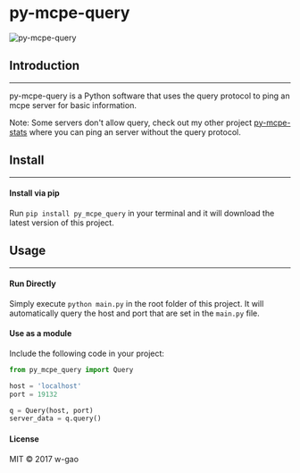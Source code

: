# py-mcpe-query

![py-mcpe-query](https://github.com/w-gao/py-mcpe-query/blob/master/images/logo.png)

## Introduction
------------
py-mcpe-query is a Python software that uses the query protocol to ping an mcpe server for basic information.

Note: Some servers don't allow query, check out my other project [py-mcpe-stats](https://github.com/w-gao/py-mcpe-stats) where you can ping an server without the query protocol.

## Install
-------
#### Install via pip
Run `pip install py_mcpe_query` in your terminal and it will download the latest version of this project.

## Usage
-----
#### Run Directly

Simply execute `python main.py` in the root folder of this project.
It will automatically query the host and port that are set in the `main.py` file.


#### Use as a module

Include the following code in your project:

```python
from py_mcpe_query import Query

host = 'localhost'
port = 19132

q = Query(host, port)
server_data = q.query()
```

#### License

MIT &copy; 2017 w-gao